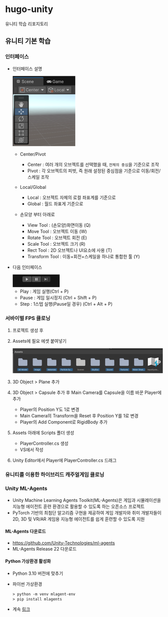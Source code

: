 # hugo-unity
유니티 학습 리포지토리

## 유니티 기본 학습

### 인터페이스

- 인터페이스 설명

    <img src="./image/unity0001.png" width="200">

    - Center/Pivot 
        - Center : 여러 개의 오브젝트를 선택했을 때, `전체의 중심`을 기준으로 조작
        - Pivot : 각 오브젝트의 피벗, 즉 원래 설정된 중심점을 기준으로 이동/회전/스케일 조작

    - Local/Global
        - Local : 오브젝트 자체의 로컬 좌표계를 기준으로
        - Global : 월드 좌표게 기준으로

    - 손모양 부터 아래로
        - View Tool : (손모양)화면이동 (Q)
        - Move Tool : 오브젝트 이동 (W)
        - Rotate Tool : 오브젝트 회전 (E)
        - Scale Tool : 오브젝트 크기 (R)
        - Rect Tool : 2D 오브젝트나 UI요소에 사용 (T) 
        - Transform Tool : 이동+회전+스케일을 하나로 통합한 툴 (Y)

- 다음 인터페이스

    <img src="./image/unity0002.png" width="150">

    - Play : 게임 실행(Ctrl + P)
    - Pause : 게임 일시정지 (Ctrl + Shift + P)
    - Step : 1스텝 실행(Pause일 경우) (Ctrl + Alt + P)

### 서바이벌 FPS 클로닝

1. 프로젝트 생성 후
2. Assets에 필요 에셋 붙여넣기

    <img src="./image/unity0003.png" width="600">

3. 3D Object > Plane 추가

4. 3D Object > Capsule 추가 후 Main Camera를 Capsule을 이름 바꾼 Player에 추가
    - Player의 Position Y도 1로 변경
    - Main Camera의 Transform을 Reset 후 Position Y를 1로 변경
    - Player의 Add Component로 RigidBody 추가

5. Assets 아래에 Scripts 폴더 생성
    - PlayerController.cs 생성
    - VS에서 작성

6. Unity Editor에서 Player에 PlayerController.cs 드래그



### 유니티를 이용한 하이브리드 캐주얼게임 클로닝


### Unity ML-Agents
- Unity Machine Learning Agents Toolkit(ML-Agents)은 게임과 시뮬레이션을 지능형 에이전트 훈련 환경으로 활용할 수 있도록 하는 오픈소스 프로젝트
- PyTorch 기반의 최첨단 알고리즘 구현을 제공하여 게임 개발자와 취미 개발자들이 2D, 3D 및 VR/AR 게임용 지능형 에이전트를 쉽게 훈련할 수 있도록 지원

#### ML-Agents 다운로드
- https://github.com/Unity-Technologies/ml-agents
- ML-Agents Release 22 다운로드

#### Python 가상환경 활성화
- Python 3.10 버전에 맞추기
- 파이썬 가상환경

    ```shell
    > python -m venv mlagent-env
    > pip install mlagents
    ```

- 계속 [링크](https://patrasche25.tistory.com/135)